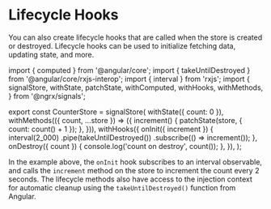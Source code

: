# Lifecycle Hooks

You can also create lifecycle hooks that are called when the store is created or destroyed.
Lifecycle hooks can be used to initialize fetching data, updating state, and more.

<code-example header="counter.store.ts">
import { computed } from '@angular/core';
import { takeUntilDestroyed } from '@angular/core/rxjs-interop';
import { interval } from 'rxjs';
import {
  signalStore,
  withState,
  patchState,
  withComputed,
  withHooks,
  withMethods,
} from '@ngrx/signals';

export const CounterStore = signalStore(
  withState({ count: 0 }),
  withMethods(({ count, ...store }) => ({
    increment() {
      patchState(store, { count: count() + 1 });
    },
  })),
  withHooks({
    onInit({ increment }) {
      interval(2_000)
        .pipe(takeUntilDestroyed())
        .subscribe(() => increment());
    },
    onDestroy({ count }) {
      console.log('count on destroy', count());
    },
  }),
);
</code-example>

In the example above, the `onInit` hook subscribes to an interval observable, and calls the `increment` method on the store to increment the count every 2 seconds. The lifecycle methods also have access to the injection context for automatic cleanup using the `takeUntilDestroyed()` function from Angular.